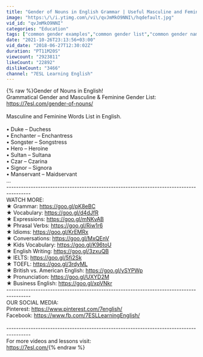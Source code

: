```yaml
---
title: "Gender of Nouns in English Grammar | Useful Masculine and Feminine List"
image: "https:\/\/i.ytimg.com\/vi\/qvJmMkO9NNI\/hqdefault.jpg"
vid_id: "qvJmMkO9NNI"
categories: "Education"
tags: ["common gender examples","common gender list","common gender names"]
date: "2021-10-26T23:13:56+03:00"
vid_date: "2018-06-27T12:30:02Z"
duration: "PT11M20S"
viewcount: "2923811"
likeCount: "22892"
dislikeCount: "3466"
channel: "7ESL Learning English"
---
```

{% raw %}Gender of Nouns in English!<br />Grammatical Gender and Masculine &amp; Feminine Gender List: <a rel="nofollow" target="blank" href="https://7esl.com/gender-of-nouns/">https://7esl.com/gender-of-nouns/</a><br /><br />Masculine and Feminine Words List in English.<br /><br />• Duke – Duchess<br />• Enchanter – Enchantress<br />• Songster – Songstress<br />• Hero – Heroine<br />• Sultan – Sultana<br />• Czar – Czarina<br />• Signor – Signora<br />• Manservant – Maidservant<br />...<br />---------------------------------------------------------------------------------------- <br />WATCH MORE: <br />★ Grammar: <a rel="nofollow" target="blank" href="https://goo.gl/pK8eBC">https://goo.gl/pK8eBC</a> <br />★ Vocabulary: <a rel="nofollow" target="blank" href="https://goo.gl/d4dJfR">https://goo.gl/d4dJfR</a><br />★ Expressions: <a rel="nofollow" target="blank" href="https://goo.gl/mNKvAB">https://goo.gl/mNKvAB</a><br />★ Phrasal Verbs: <a rel="nofollow" target="blank" href="https://goo.gl/Riw1r6">https://goo.gl/Riw1r6</a><br />★ Idioms: <a rel="nofollow" target="blank" href="https://goo.gl/KrEMRx">https://goo.gl/KrEMRx</a><br />★ Conversations: <a rel="nofollow" target="blank" href="https://goo.gl/MxQEnV">https://goo.gl/MxQEnV</a><br />★ Kids Vocabulary: <a rel="nofollow" target="blank" href="https://goo.gl/K96toU">https://goo.gl/K96toU</a><br />★ English Writing: <a rel="nofollow" target="blank" href="https://goo.gl/3zxuQB">https://goo.gl/3zxuQB</a><br />★ IELTS: <a rel="nofollow" target="blank" href="https://goo.gl/5fi2Sk">https://goo.gl/5fi2Sk</a><br />★ TOEFL: <a rel="nofollow" target="blank" href="https://goo.gl/3rdyML">https://goo.gl/3rdyML</a><br />★ British vs. American English: <a rel="nofollow" target="blank" href="https://goo.gl/ySYPWp">https://goo.gl/ySYPWp</a><br />★ Pronunciation: <a rel="nofollow" target="blank" href="https://goo.gl/UXYD2M">https://goo.gl/UXYD2M</a><br />★ Business English: <a rel="nofollow" target="blank" href="https://goo.gl/xpVNkr">https://goo.gl/xpVNkr</a><br />---------------------------------------------------------------------------------------- <br />OUR SOCIAL MEDIA:<br />Pinterest: <a rel="nofollow" target="blank" href="https://www.pinterest.com/7english/">https://www.pinterest.com/7english/</a><br />Facebook: <a rel="nofollow" target="blank" href="https://www.fb.com/7ESLLearningEnglish/">https://www.fb.com/7ESLLearningEnglish/</a><br /><br />----------------------------------------------------------------------------------------<br />For more videos and lessons visit: <br /><a rel="nofollow" target="blank" href="https://7esl.com/">https://7esl.com/</a>{% endraw %}
